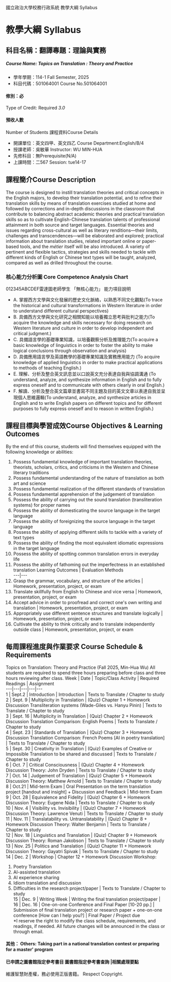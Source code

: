 國立政治大學校務行政系統 教學大綱 Syllabus
# 教學大綱 Syllabus
##  科目名稱：翻譯專題：理論與實務
#####  Course Name: Topics on Translation : Theory and Practice
  * 學年學期：114-1 Fall Semester, 2025 
  * 科目代碼：501064001 Course No.501064001
#### 修別：必
Type of Credit: Required 
_3.0_
#### 預收人數
Number of Students
課程資料Course Details
  * 開課單位：英文四甲、英文四乙 Course Department:English/B/4 
  * 授課老師：吳敏華 Instructor: WU MIN-HUA 
  * 先修科目：無Prerequisite(N/A)
  * 上課時間：二567 Session: tue14-17
##  課程簡介Course Description
The course is designed to instill translation theories and critical concepts in the English majors, to develop their translation potential, and to refine their translation skills by means of translation exercises studied at home and followed by corrections and in-depth discussions in the classroom that contribute to balancing abstract academic theories and practical translation skills so as to cultivate English-Chinese translation talents of professional attainment in both source and target languages. Essential theories and issues regarding cross-cultural as well as literary renditions—their limits, challenges and transcendences—will be elaborated and explored; practical information about translation studies, related important online or paper-based tools, and the _métier_ itself will be also introduced. A variety of pertinent and flexible tactics, strategies and skills needed to tackle with different kinds of English or Chinese text types will be taught, analyzed, compared as well as drilled throughout the course.
###  核心能力分析圖 Core Competence Analysis Chart
012345ABCDEF雷達圖老師學生
「無核心能力」 
能力項目說明
  * A. 掌握西方文學與文化發展的歷史文化脈絡，以熟悉不同文化觀點(To trace the historical and cultural transformations in Western literature in order to understand different cultural perspectives)
  * B. 具備西方文學與文化研究之相關知能以培養獨立思考與批判之能力(To acquire the knowledge and skills necessary for doing research on Western literature and culture in order to develop independent and critical judgment.)
  * C. 具備語言學的基礎專業知識，以培養觀察分析及推理能力(To acquire a basic knowledge of linguistics in order to foster the ability to make logical conclusions through observation and analysis)
  * D. 具備應用語言學及英語教學的基礎專業知識及實務應用能力 (To acquire knowledge of applied linguistics in order to make practical applications to methods of teaching English.)
  * E. 理解、分析及整合英文訊息並以口說英文充分表達自我與協調溝通 (To understand, analyze, and synthesize information in English and to fully express oneself and to communicate with others clearly in oral English.)
  * F. 解讀、分析及整合英文篇章並書寫不同主題及目的英文文章以表達自我並呈現個人思維邏輯(To understand, analyze, and synthesize articles in English and to write English papers on different topics and for different purposes to fully express oneself and to reason in written English.)
##  課程目標與學習成效Course Objectives & Learning Outcomes 
By the end of this course, students will find themselves equipped with the following knowledge or abilities:
1. Possess fundamental knowledge of important translation theories, theorists, scholars, critics, and criticisms in the Western and Chinese literary traditions
2. Possess fundamental understanding of the nature of translation as both art and science
3. Possess fundamental realization of the different standards of translation
4. Possess fundamental apprehension of the judgement of translation
5. Possess the ability of carrying out the sound translation (transliteration systems) for proper names
6. Possess the ability of domesticating the source language in the target language
7. Possess the ability of foreignizing the source language in the target language
8. Possess the ability of applying different skills to tackle with a variety of text types
9. Possess the ability of finding the most equivalent idiomatic expressions in the target language
10. Possess the ability of spotting common translation errors in everyday life
11. Possess the ability of fathoming out the imperfectness in an established translation
Learning Outcomes |  Evaluation Methods  
---|---  
  1. Grasp the grammar, vocabulary, and structure of the articles
|  Homework, presentation, project, or exam  
  1. Translate skillfully from English to Chinese and vice versa
|  Homework, presentation, project, or exam  
  1. Accept advice in order to proofread and correct one's own writing and translation
|  Homework, presentation, project, or exam  
  1. Appropriately use different sentence structures and translate logically
|  Homework, presentation, project, or exam  
  1. Cultivate the ability to think critically and to translate independently outside class
|  Homework, presentation, project, or exam  
##  每周課程進度與作業要求 Course Schedule & Requirements
Topics on Translation: Theory and Practice (Fall 2025, Min-Hua Wu)
All students are required to spend three hours preparing before class and three hours reviewing after class.
Week |  Date |  Topic/Class Activity |  Required Readings |  Assignment  
---|---|---|---|---  
1 |  Sept.2 |  Introduction  |  Introduction |  Texts to Translate / Chapter to study   
2 |  Sept. 9 |  Multiplicity in  Translation |  (Quiz) Chapter 1 + Homework Discussion  Transliteration systems  (Wade-Giles vs. Hanyu Pinin)  |  Texts to Translate / Chapter to study  
3 |  Sept. 16 |  Multiplicity in  Translation  |  (Quiz) Chapter 2 + Homework Discussion Translation Comparison: English Poems |  Texts to Translate / Chapter to study  
4 |  Sept. 23 |  Standards of  Translation  |  (Quiz) Chapter 3 + Homework Discussion  Translation Comparison: French Poems [AI in poetry translation] |  Texts to Translate / Chapter to study  
5 |  Sept. 30 |  Creativity in Translation  |  (Quiz) Examples of Creative or Impossible Translation to be shared and discussed |  Texts to Translate / Chapter to study  
6 |  Oct. 7 |  Critical Consciousness |  (Quiz) Chapter 4 + Homework Discussion Theory: John Dryden |  Texts to Translate / Chapter to study  
7 |  Oct. 14 |  Judgement of  Translation  |  (Quiz) Chapter 5 + Homework Discussion Theory: Matthew Arnold |  Texts to Translate / Chapter to study  
8 |  Oct.21 |  Mid-term Exam |  Oral Presentation on the term translation project [handout and insight] + Discussion and Feedback |  Mid-term Exam  
9 |  Oct. 28 |  Equivalence and Fidelity |  (Quiz) Chapter 6 + Homework Discussion Theory: Eugene Nida |  Texts to Translate / Chapter to study  
10 |  Nov. 4 |  Visibility vs. Invisibility |  (Quiz) Chapter 7 + Homework Discussion Theory: Lawrence Venuti |  Texts to Translate / Chapter to study  
11 |  Nov. 11 |  Translatability vs. Untranslatability |  (Quiz) Chapter 8 + Homework Discussion Theory: Walter Benjamin |  Texts to Translate / Chapter to study  
12 |  Nov. 18 |  Linguistics and Translation |  (Quiz) Chapter 9 + Homework Discussion Theory: Roman Jakobson |  Texts to Translate / Chapter to study  
13 |  Nov. 25 |  Politics and Translation |  (Quiz) Chapter 11 + Homework Discussion Theory: Gayatri Spivak  |  Texts to Translate / Chapter to study  
14 |  Dec. 2 |  Workshop  |  Chapter 12 + Homework Discussion Workshop: 
  1. Poetry Translation
  2. AI-assisted translation
  3. AI experience sharing
  4. Idiom translation and discussion
  5. Difficulties in the research project/paper
|  Texts to Translate / Chapter to study  
15 |  Dec. 9 |  Writing Week |  Writing the final translation project/paper |   
16 |  Dec. 16 |  One-on-one Conference and Final Paper [10-20 pp.] |  Submission of final translation project or research paper + one-on-one conference [How can I help you?] |  Final Paper / Project due  
*I reserve the right to modify the class schedule, requirements, and readings, if needed. All future changes will be announced in the class or through email. 
####  其他： Others: Taking part in a national translation contest or preparing for a master' program 
####  已申請之圖書館指定參考書目  圖書館指定參考書查詢 |相關處理要點
維護智慧財產權，務必使用正版書籍。 Respect Copyright.